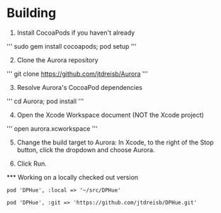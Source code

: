 
Building
==================

1. Install CocoaPods if you haven't already 

'''
sudo gem install cocoapods; pod setup
'''

2. Clone the Aurora repository

'''
git clone https://github.com/jtdreisb/Aurora
'''

3. Resolve Aurora's CocoaPod dependencies

'''
cd Aurora; pod install
'''

4. Open the Xcode Workspace document (NOT the Xcode project) 

'''
open aurora.xcworkspace
'''

5. Change the build target to Aurora: In Xcode, to the right of the Stop button, click the dropdown and choose Aurora.

6. Click Run.

*** Working on a locally checked out version 
```
pod 'DPHue', :local => '~/src/DPHue'
```


```
pod 'DPHue', :git => 'https://github.com/jtdreisb/DPHue.git'
```